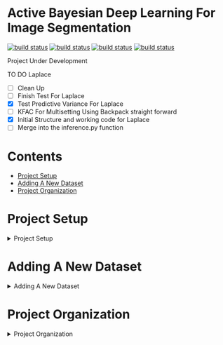 Active Bayesian Deep Learning For Image Segmentation
==============================

[![build status](https://github.com/andreas-theilgaard/Active-Bayesian-Deep-Learning-For-Image-Segmentation/actions/workflows/ubuntu.yml/badge.svg)](https://github.com/andreas-theilgaard/Active-Bayesian-Deep-Learning-For-Image-Segmentation/actions/workflows/ubuntu.yml)
[![build status](https://github.com/andreas-theilgaard/Active-Bayesian-Deep-Learning-For-Image-Segmentation/actions/workflows/macos.yml/badge.svg)](https://github.com/andreas-theilgaard/Active-Bayesian-Deep-Learning-For-Image-Segmentation/actions/workflows/macos.yml)
[![build status](https://github.com/andreas-theilgaard/Active-Bayesian-Deep-Learning-For-Image-Segmentation/actions/workflows/windows.yml/badge.svg)](https://github.com/andreas-theilgaard/Active-Bayesian-Deep-Learning-For-Image-Segmentation/actions/workflows/windows.yml)
[![build status](https://github.com/andreas-theilgaard/Active-Bayesian-Deep-Learning-For-Image-Segmentation/actions/workflows/Coverage_Report.yml/badge.svg)](https://github.com/andreas-theilgaard/Active-Bayesian-Deep-Learning-For-Image-Segmentation/actions/workflows/Coverage_Report.yml)

Project Under Development

TO DO Laplace
- [ ] Clean Up
- [ ] Finish Test For Laplace
- [x] Test Predictive Variance For Laplace
- [ ] KFAC For Multisetting Using Backpack straight forward
- [x] Initial Structure and working code for Laplace
- [ ] Merge into the inference.py function

# Contents
- [Project Setup](#Project-Setup)
- [Adding A New Dataset](#adding-a-new-dataset)
- [Project Organization](#project-organization)


# Project Setup
<details>
<summary>
Project Setup
</summary>

#### Clone repository
```
clone https://github.com/andreas-theilgaard/Active-Bayesian-Deep-Learning-For-Image-Segmentation.git
```

#### Create virtual environment (require Python 3.10)
Create virtual environment containing the packages used for this project by the following command:
```
conda env create -f environment.yml
```
</details>


# Adding A New Dataset

<details>
<summary> Adding A New Dataset</summary>

In order to add a new dataset and run the experiments with this dataset do the following:
1. Add the data to the ```data/raw/``` folder with the name of dataset as the folder name and using the same structure as showed below.

------------



    ├── data
      ├── color_mapping
      ├── processed
      └── raw
          ├── DIC_C2DH_Hela
          │   ├── image
          │   └── label
          ├── your dataset       <- Your dataset here
          │   ├── image          <- The images of your dataset
          │   └── label          <- The labels of your dataset
--------

2. Go to ```src/config/``` and add your dataset to the Config class like this
```
class Config:
    datasets = ["warwick",.....,"your_dataset_name"]
    n_classes = {'PhC-C2DH-U373' :8,......,'your_dataset_name':number_of_classes_in_your_dataset}
    title_mapper = {"PhC-C2DH-U373": "PhC-U373",......,"your_dataset_name":"Dataset Title"}
```
The "Dataset Title" is the title you want to be showed on various plot. If you are happy with "your_dataset_name" simply use that.

3. Run the following make command in order to create a new color map instance with your dataset included
```
make colors
```
4. You can now execute the experiments described in ?? using your own dataset by passing "your_dataset_name" to the ```dataset``` flag. If you are interested in binary segmentation, you can enable it by setting the binary flag to true. This will divide the mask into two categories: the background (labeled 0) and everything else (labeled 1).

</details>

# Project Organization

<details>
<summary>
Project Organization
</summary>

------------

    ├── LICENSE
    ├── Makefile           <- Makefile with commands like `make data` or `make train`
    ├── README.md          <- The top-level README for developers using this project.
    ├── data
    │   ├── external       <- Data from third party sources.
    │   ├── interim        <- Intermediate data that has been transformed.
    │   ├── processed      <- The final, canonical data sets for modeling.
    │   └── raw            <- The original, immutable data dump.
    │
    ├── docs               <- A default Sphinx project; see sphinx-doc.org for details
    │
    ├── models             <- Trained and serialized models, model predictions, or model summaries
    │
    ├── notebooks          <- Jupyter notebooks. Naming convention is a number (for ordering),
    │                         the creator's initials, and a short `-` delimited description, e.g.
    │                         `1.0-jqp-initial-data-exploration`.
    │
    ├── references         <- Data dictionaries, manuals, and all other explanatory materials.
    │
    ├── reports            <- Generated analysis as HTML, PDF, LaTeX, etc.
    │   └── figures        <- Generated graphics and figures to be used in reporting
    │
    ├── requirements.txt   <- The requirements file for reproducing the analysis environment, e.g.
    │                         generated with `pip freeze > requirements.txt`
    │
    ├── setup.py           <- makes project pip installable (pip install -e .) so src can be imported
    ├── src                <- Source code for use in this project.
    │   ├── __init__.py    <- Makes src a Python module
    │   │
    │   ├── data           <- Scripts to download or generate data
    │   │   └── make_dataset.py
    │   │
    │   ├── features       <- Scripts to turn raw data into features for modeling
    │   │   └── build_features.py
    │   │
    │   ├── models         <- Scripts to train models and then use trained models to make
    │   │   │                 predictions
    │   │   ├── predict_model.py
    │   │   └── train_model.py
    │   │
    │   └── visualization  <- Scripts to create exploratory and results oriented visualizations
    │       └── visualize.py
    │
    └── tox.ini            <- tox file with settings for running tox; see tox.readthedocs.io


--------

</details>
